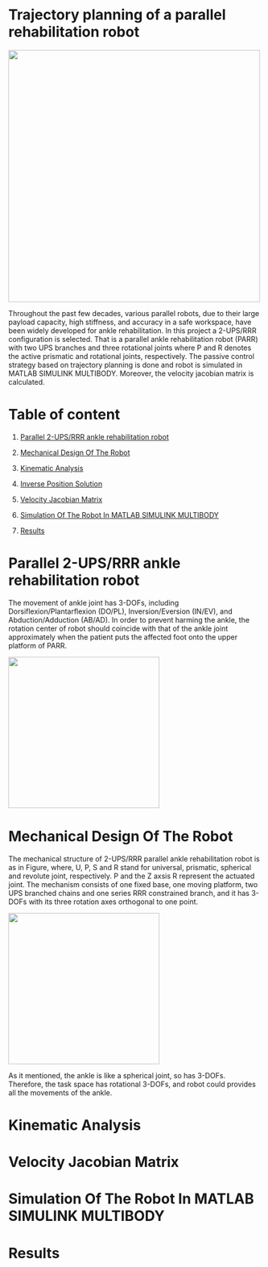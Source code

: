 # Trajectory planning of a parallel rehabilitation robot
<img src="https://github.com/9630613/Trajectory-planning-of-a-parallel-rehabilitation-robot/blob/main/Images/robot2.png" width= "500"> 

Throughout the past few decades, various parallel robots, due to their large payload capacity, high stiffness, and accuracy in a safe workspace, have been widely developed for ankle rehabilitation. In this project a 2-UPS/RRR configuration is selected. That is a parallel ankle rehabilitation robot (PARR) with two UPS branches and three rotational joints where P and R denotes the active prismatic and rotational joints, respectively.
The passive control strategy based on trajectory planning is done and robot is simulated in MATLAB SIMULINK MULTIBODY. Moreover, the velocity jacobian matrix is calculated.


# Table of content

1. [Parallel 2-UPS/RRR ankle rehabilitation robot](#Parallel-2-UPS/RRR-ankle-rehabilitation-robot)                                                                                                                     
1. [Mechanical Design Of The Robot](#Mechanical-Design-Of-The-Robot)                                                                                                      
1. [Kinematic Analysis](#Kinematic-Analysis) 
1. [Inverse Position Solution](#Inverse-Position-Solution)

1. [Velocity Jacobian Matrix](#Velocity-Jacobian-Matrix)
1. [Simulation Of The Robot In MATLAB SIMULINK MULTIBODY](#Simulation-Of-The-Robot-In-MATLAB-SIMULINK-MULTIBODY)
1. [Results](#Results)


# Parallel 2-UPS/RRR ankle rehabilitation robot
The movement of ankle joint has 3-DOFs, including Dorsiflexion/Plantarflexion (DO/PL), Inversion/Eversion (IN/EV), and
Abduction/Adduction (AB/AD).
In order to prevent harming the ankle, the rotation center of robot should coincide with that of the ankle joint approximately when the patient puts the affected foot onto the upper platform of PARR. 

<img src="https://github.com/9630613/Trajectory-planning-of-a-parallel-rehabilitation-robot/blob/main/Images/robot%204.png" width= "300"> 



# Mechanical Design Of The Robot
The mechanical structure of 2-UPS/RRR parallel ankle rehabilitation robot is as in Figure, where, U, P, S and R stand for universal,
prismatic, spherical and revolute joint, respectively. P and the Z axsis R represent the actuated joint. The mechanism consists of one
fixed base, one moving platform, two UPS branched chains and one series RRR constrained branch, and it has 3-DOFs with its three rotation axes orthogonal to one point.

<img src="https://github.com/9630613/Trajectory-planning-of-a-parallel-rehabilitation-robot/blob/main/Images/robot1%20(2).png" width= "300"> 

As it mentioned, the ankle is like a spherical joint, so has 3-DOFs. Therefore, the task space has rotational 3-DOFs, and robot could provides all the movements of the ankle. 
# Kinematic Analysis
# Velocity Jacobian Matrix
# Simulation Of The Robot In MATLAB SIMULINK MULTIBODY
# Results
